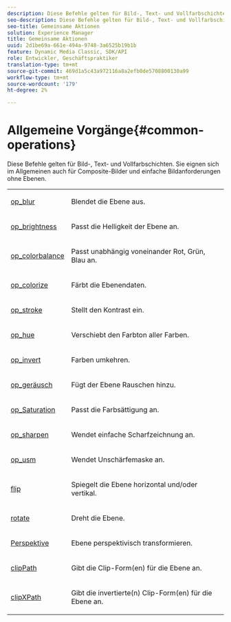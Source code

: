 ```yaml
---
description: Diese Befehle gelten für Bild-, Text- und Vollfarbschichten. Sie eignen sich im Allgemeinen auch für Composite-Bilder und einfache Bildanforderungen ohne Ebenen.
seo-description: Diese Befehle gelten für Bild-, Text- und Vollfarbschichten. Sie eignen sich im Allgemeinen auch für Composite-Bilder und einfache Bildanforderungen ohne Ebenen.
seo-title: Gemeinsame Aktionen
solution: Experience Manager
title: Gemeinsame Aktionen
uuid: 2d1be69a-661e-494a-9748-3a6525b19b1b
feature: Dynamic Media Classic, SDK/API
role: Entwickler, Geschäftspraktiker
translation-type: tm+mt
source-git-commit: 469d1a5c43a972116a8a2efb0de5708800130a99
workflow-type: tm+mt
source-wordcount: '179'
ht-degree: 2%

---
```



# Allgemeine Vorgänge{#common-operations}

Diese Befehle gelten für Bild-, Text- und Vollfarbschichten. Sie eignen sich im Allgemeinen auch für Composite-Bilder und einfache Bildanforderungen ohne Ebenen.

<table id="simpletable_996969D618C94BE8B81FAED512B5B7BA"> 
 <tr class="strow"> 
  <td class="stentry"> <p> <a href="../../../../../../is-api/http-ref/image-serving-api-ref/c-http-protocol-reference/c-command-reference/r-op-blur.md#reference-00638f29e59b49c99f6bba27daf24668" type="reference" format="dita" scope="local"> op_blur</a> </p></td> 
  <td class="stentry"> <p>Blendet die Ebene aus. </p></td> 
 </tr> 
 <tr class="strow"> 
  <td class="stentry"> <p> <a href="../../../../../../is-api/http-ref/image-serving-api-ref/c-http-protocol-reference/c-command-reference/r-op-brightness.md#reference-edf79dc41ae5411c80bec3ee3731c58a" type="reference" format="dita" scope="local"> op_brightness</a> </p></td> 
  <td class="stentry"> <p>Passt die Helligkeit der Ebene an. </p></td> 
 </tr> 
 <tr class="strow"> 
  <td class="stentry"> <p> <a href="../../../../../../is-api/http-ref/image-serving-api-ref/c-http-protocol-reference/c-command-reference/r-op-colorbalance.md#reference-fb6af4ecf0f842d3adfdda342834a8fd" type="reference" format="dita" scope="local"> op_colorbalance</a> </p></td> 
  <td class="stentry"> <p>Passt unabhängig voneinander Rot, Grün, Blau an. </p></td> 
 </tr> 
 <tr class="strow"> 
  <td class="stentry"> <p> <a href="../../../../../../is-api/http-ref/image-serving-api-ref/c-http-protocol-reference/c-command-reference/r-op-colorize.md#reference-50399231d6dc4c15b3ab5b93c32c458a" type="reference" format="dita" scope="local"> op_colorize</a> </p></td> 
  <td class="stentry"> <p>Färbt die Ebenendaten. </p></td> 
 </tr> 
 <tr class="strow"> 
  <td class="stentry"> <p><a href="../../../../../../is-api/http-ref/image-serving-api-ref/c-http-protocol-reference/c-command-reference/r-op-contrast.md#reference-b26dfa9869fd43bebea0fbb8e9fe743d" type="reference" format="dita" scope="local"> op_stroke</a> </p></td> 
  <td class="stentry"> <p>Stellt den Kontrast ein. </p></td> 
 </tr> 
 <tr class="strow"> 
  <td class="stentry"> <p> <a href="../../../../../../is-api/http-ref/image-serving-api-ref/c-http-protocol-reference/c-command-reference/r-op-hue.md#reference-4d97f5e206114db8b09132fd6e55ec00" type="reference" format="dita" scope="local"> op_hue</a> </p></td> 
  <td class="stentry"> <p>Verschiebt den Farbton aller Farben. </p></td> 
 </tr> 
 <tr class="strow"> 
  <td class="stentry"> <p> <a href="../../../../../../is-api/http-ref/image-serving-api-ref/c-http-protocol-reference/c-command-reference/r-op-invert.md#reference-5e3a8e9882a74a52acfd503cd7987828" type="reference" format="dita" scope="local"> op_invert</a> </p></td> 
  <td class="stentry"> <p>Farben umkehren. </p></td> 
 </tr> 
 <tr class="strow"> 
  <td class="stentry"> <p> <a href="../../../../../../is-api/http-ref/image-serving-api-ref/c-http-protocol-reference/c-command-reference/r-op-noise.md#reference-763c4a890fe24bb6bb5ae9dad4e2da94" type="reference" format="dita" scope="local"> op_geräusch</a> </p></td> 
  <td class="stentry"> <p>Fügt der Ebene Rauschen hinzu. </p></td> 
 </tr> 
 <tr class="strow"> 
  <td class="stentry"> <p> <a href="../../../../../../is-api/http-ref/image-serving-api-ref/c-http-protocol-reference/c-command-reference/r-op-saturation.md#reference-6b7ee05a462f4f01b1fb7108230d90d9" type="reference" format="dita" scope="local"> op_Saturation</a> </p></td> 
  <td class="stentry"> <p>Passt die Farbsättigung an. </p></td> 
 </tr> 
 <tr class="strow"> 
  <td class="stentry"> <p> <a href="../../../../../../is-api/http-ref/image-serving-api-ref/c-http-protocol-reference/c-command-reference/r-op-sharpen.md#reference-c32573230c6140f883efdaa201ea8541" type="reference" format="dita" scope="local"> op_sharpen</a> </p></td> 
  <td class="stentry"> <p>Wendet einfache Scharfzeichnung an. </p></td> 
 </tr> 
 <tr class="strow"> 
  <td class="stentry"> <p> <a href="../../../../../../is-api/http-ref/image-serving-api-ref/c-http-protocol-reference/c-command-reference/r-op-usm.md#reference-51ac75adadfe4346ab60953192d0a1aa" type="reference" format="dita" scope="local"> op_usm</a> </p></td> 
  <td class="stentry"> <p>Wendet Unschärfemaske an. </p></td> 
 </tr> 
 <tr class="strow"> 
  <td class="stentry"> <p> <a href="../../../../../../is-api/http-ref/image-serving-api-ref/c-http-protocol-reference/c-command-reference/r-flip.md#reference-f8568a61b77c41569d382a3147964ce3" type="reference" format="dita" scope="local"> flip</a> </p></td> 
  <td class="stentry"> <p>Spiegelt die Ebene horizontal und/oder vertikal. </p></td> 
 </tr> 
 <tr class="strow"> 
  <td class="stentry"> <p> <a href="../../../../../../is-api/http-ref/image-serving-api-ref/c-http-protocol-reference/c-command-reference/r-rotate.md#reference-12abb086635546ec9ec2e1a793dc1096" type="reference" format="dita" scope="local"> rotate</a> </p></td> 
  <td class="stentry"> <p>Dreht die Ebene. </p></td> 
 </tr> 
 <tr class="strow"> 
  <td class="stentry"> <p> <a href="../../../../../../is-api/http-ref/image-serving-api-ref/c-http-protocol-reference/c-command-reference/r-perspective.md#reference-c941f3bb1eee4dd29abf3824c0b0bc8e" type="reference" format="dita" scope="local"> Perspektive</a> </p></td> 
  <td class="stentry"> <p>Ebene perspektivisch transformieren. </p></td> 
 </tr> 
 <tr class="strow"> 
  <td class="stentry"> <p> <a href="../../../../../../is-api/http-ref/image-serving-api-ref/c-http-protocol-reference/c-command-reference/r-clippath.md#reference-8139b1b52dc54749b51b109521ddf83d" type="reference" format="dita" scope="local"> clipPath</a> </p></td> 
  <td class="stentry"> <p>Gibt die Clip-Form(en) für die Ebene an. </p></td> 
 </tr> 
 <tr class="strow"> 
  <td class="stentry"> <p> <a href="../../../../../../is-api/http-ref/image-serving-api-ref/c-http-protocol-reference/c-command-reference/r-clipxpath.md#reference-17e5e4da3e044943af8f963f58a45f53" type="reference" format="dita" scope="local"> clipXPath</a> </p></td> 
  <td class="stentry"> <p>Gibt die invertierte(n) Clip-Form(en) für die Ebene an. </p></td> 
 </tr> 
</table>

